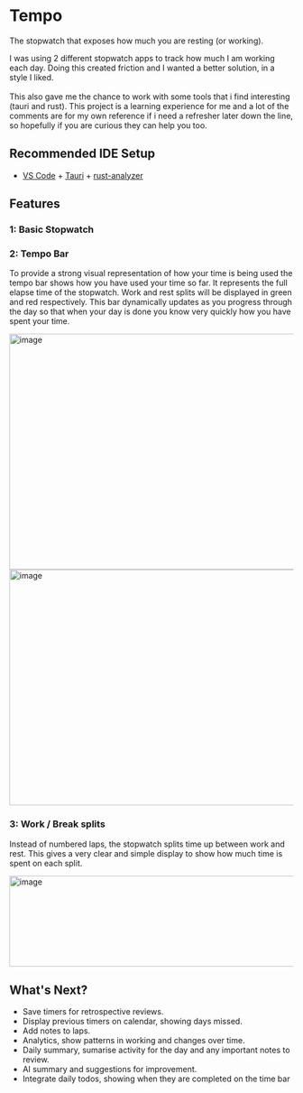 # Tempo

The stopwatch that exposes how much you are resting (or working).

I was using 2 different stopwatch apps to track how much I am working each day. Doing this created friction and I wanted a better solution, in a style I liked.
<br><br>
This also gave me the chance to work with some tools that i find interesting (tauri and rust). This project is a learning experience for me and a lot of the comments are for my own reference if i need a refresher later down the line, so hopefully if you are curious they can help you too.

## Recommended IDE Setup

- [VS Code](https://code.visualstudio.com/) + [Tauri](https://marketplace.visualstudio.com/items?itemName=tauri-apps.tauri-vscode) + [rust-analyzer](https://marketplace.visualstudio.com/items?itemName=rust-lang.rust-analyzer)

## Features

### 1: Basic Stopwatch

### 2: Tempo Bar
To provide a strong visual representation of how your time is being used the tempo bar shows how you have used your time so far. It represents the full elapse time of the stopwatch. Work and rest splits will be displayed in green and red respectively. This bar dynamically updates as you progress through the day so that when your day is done you know very quickly how you have spent your time.

<img width="505" height="418" alt="image" src="https://github.com/user-attachments/assets/96e1c0ed-093c-4c3d-b25e-89ae8302fb09" /><img width="506" height="418" alt="image" src="https://github.com/user-attachments/assets/4714f7cd-163d-4a50-831e-370596d93fb7" />

### 3: Work / Break splits
Instead of numbered laps, the stopwatch splits time up between work and rest. This gives a very clear and simple display to show how much time is spent on each split.

<img width="601" height="161" alt="image" src="https://github.com/user-attachments/assets/4211ca0b-5733-4924-8871-98eaadb5fee3" />

## What's Next?
- Save timers for retrospective reviews.
- Display previous timers on calendar, showing days missed.
- Add notes to laps.
- Analytics, show patterns in working and changes over time.
- Daily summary, sumarise activity for the day and any important notes to review.
- AI summary and suggestions for improvement.
- Integrate daily todos, showing when they are completed on the time bar


